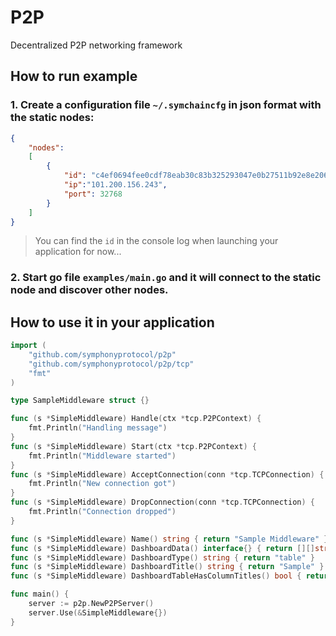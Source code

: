 # P2P
Decentralized P2P networking framework

## How to run example
### 1. Create a configuration file `~/.symchaincfg` in json format with the static nodes:
```json
{
    "nodes":
    [
        {
            "id": "c4ef0694fee0cdf78eab30c83b325293047e0b27511b92e8e206b199b24f13ea",
            "ip":"101.200.156.243",
            "port": 32768
        }
    ]
}
```

> You can find the `id` in the console log when launching your application for now...

### 2. Start go file `examples/main.go` and it will connect to the static node and discover other nodes.

## How to use it in your application
```go
import (
    "github.com/symphonyprotocol/p2p"
    "github.com/symphonyprotocol/p2p/tcp"
    "fmt"
)

type SampleMiddleware struct {}

func (s *SimpleMiddleware) Handle(ctx *tcp.P2PContext) {
    fmt.Println("Handling message")
}
func (s *SimpleMiddleware) Start(ctx *tcp.P2PContext) {
    fmt.Println("Middleware started")
}
func (s *SimpleMiddleware) AcceptConnection(conn *tcp.TCPConnection) {
    fmt.Println("New connection got")
}
func (s *SimpleMiddleware) DropConnection(conn *tcp.TCPConnection) {
    fmt.Println("Connection dropped")
}

func (s *SimpleMiddleware) Name() string { return "Sample Middleware" }
func (s *SimpleMiddleware) DashboardData() interface{} { return [][]string{ } } 
func (s *SimpleMiddleware) DashboardType() string { return "table" }
func (s *SimpleMiddleware) DashboardTitle() string { return "Sample" }
func (s *SimpleMiddleware) DashboardTableHasColumnTitles() bool { return false }

func main() {
    server := p2p.NewP2PServer()
    server.Use(&SimpleMiddleware{})
}
```
